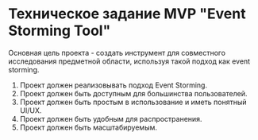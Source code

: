 # Техническое задание MVP "Event Storming Tool"

Основная цель проекта - создать инструмент для совместного исследования предметной области, используя такой подход как event storming.

1. Проект должен реализовывать подход Event Storming.
2. Проект должен быть доступным для большинства пользователей.
3. Проект должен быть простым в использование и иметь понятный UI/UX.
4. Проект должен быть удобным для распространения.
5. Проект должен быть масштабируемым.
